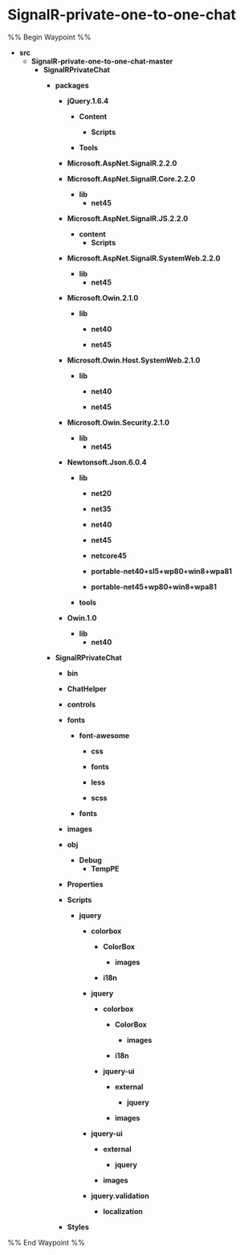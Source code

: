 # SignalR-private-one-to-one-chat

%% Begin Waypoint %%
- **src**
	- **SignalR-private-one-to-one-chat-master**
		- **SignalRPrivateChat**
			- **packages**
				- **jQuery.1.6.4**
					- **Content**
						- **Scripts**

					- **Tools**

				- **Microsoft.AspNet.SignalR.2.2.0**

				- **Microsoft.AspNet.SignalR.Core.2.2.0**
					- **lib**
						- **net45**

				- **Microsoft.AspNet.SignalR.JS.2.2.0**
					- **content**
						- **Scripts**

				- **Microsoft.AspNet.SignalR.SystemWeb.2.2.0**
					- **lib**
						- **net45**

				- **Microsoft.Owin.2.1.0**
					- **lib**
						- **net40**

						- **net45**

				- **Microsoft.Owin.Host.SystemWeb.2.1.0**
					- **lib**
						- **net40**

						- **net45**

				- **Microsoft.Owin.Security.2.1.0**
					- **lib**
						- **net45**

				- **Newtonsoft.Json.6.0.4**
					- **lib**
						- **net20**

						- **net35**

						- **net40**

						- **net45**

						- **netcore45**

						- **portable-net40+sl5+wp80+win8+wpa81**

						- **portable-net45+wp80+win8+wpa81**

					- **tools**

				- **Owin.1.0**
					- **lib**
						- **net40**

			- **SignalRPrivateChat**
				- **bin**

				- **ChatHelper**

				- **controls**

				- **fonts**
					- **font-awesome**
						- **css**

						- **fonts**

						- **less**

						- **scss**

					- **fonts**

				- **images**

				- **obj**
					- **Debug**
						- **TempPE**
				- **Properties**

				- **Scripts**
					- **jquery**
						- **colorbox**
							- **ColorBox**
								- **images**

							- **i18n**

						- **jquery**
							- **colorbox**
								- **ColorBox**
									- **images**

								- **i18n**

							- **jquery-ui**
								- **external**
									- **jquery**

								- **images**

						- **jquery-ui**
							- **external**
								- **jquery**

							- **images**

						- **jquery.validation**
							- **localization**

				- **Styles**


%% End Waypoint %%
 